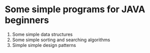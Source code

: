 Some simple programs for JAVA beginners
========================================

1. Some simple data structures
2. Some simple sorting and searching algorithms 
3. Simple simple design patterns 
 